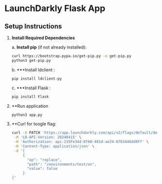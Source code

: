 # LaunchDarkly Flask App

## Setup Instructions

1. **Install Required Dependencies**

   a. **Install pip** (if not already installed):
   ```bash
   curl https://bootstrap.pypa.io/get-pip.py -o get-pip.py
   python3 get-pip.py
   ```
   b. ***Install ldclient :
   ```bash
   pip install ldclient-py
   ```
   c. ***Install Flask :
   ```bash
   pip install Flask
   ```

2. **Run application
   ```bash
   python3 app.py
   ```
3. **Curl for toogle flag:
   ```bash
   curl -X PATCH 'https://app.launchdarkly.com/api/v2/flags/default/developer-feature' \
    -H 'LD-API-Version: 20240415' \
    -H 'Authorization: api-219fe34d-0f60-481d-ae24-87b3446dd9ff' \
    -H 'Content-Type: application/json' \
    -d '[
        {
          "op": "replace",
          "path": "/environments/test/on",
          "value": false
        }
   ]'
  ```
